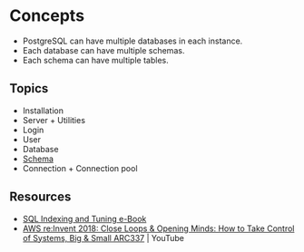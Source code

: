 # Concepts

* PostgreSQL can have multiple databases in each instance.
* Each database can have multiple schemas.
* Each schema can have multiple tables.

## Topics

* Installation
* Server + Utilities
* Login
* User
* Database
* [Schema](./4._schema.md)
* Connection + Connection pool

## Resources

* [SQL Indexing and Tuning e-Book](https://use-the-index-luke.com/)
* [AWS re:Invent 2018: Close Loops & Opening Minds: How to Take Control of Systems, Big & Small ARC337](https://www.youtube.com/watch?v=O8xLxNje30M) | YouTube
